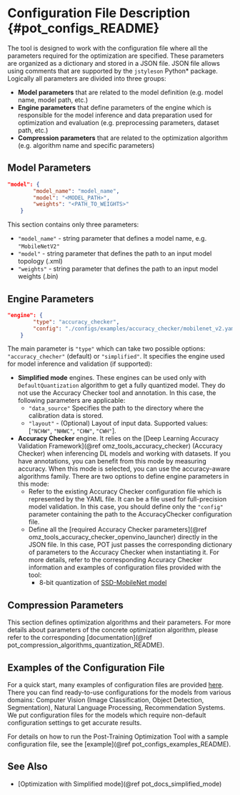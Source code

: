 # Configuration File Description {#pot_configs_README}
The tool is designed to work with the configuration file where all the parameters required for the optimization are specified. These parameters are organized as a dictionary and stored in
a JSON file. JSON file allows using comments that are supported by the `jstyleson` Python* package.
Logically all parameters are divided into three groups:
- **Model parameters** that are related to the model definition (e.g. model name, model path, etc.)
- **Engine parameters** that define parameters of the engine which is responsible for the model inference and data preparation used for optimization and evaluation (e.g. preprocessing parameters, dataset path, etc.)
- **Compression parameters** that are related to the optimization algorithm (e.g. algorithm name and specific parameters)

## Model Parameters

```json
"model": {
        "model_name": "model_name",
        "model": "<MODEL_PATH>",
        "weights": "<PATH_TO_WEIGHTS>"
    }
```

This section contains only three parameters:
- `"model_name"` - string parameter that defines a model name, e.g. `"MobileNetV2"`
- `"model"` - string parameter that defines the path to an input model topology (.xml)
- `"weights"` - string parameter that defines the path to an input model weights (.bin)

## Engine Parameters

```json
"engine": {
        "type": "accuracy_checker",
        "config": "./configs/examples/accuracy_checker/mobilenet_v2.yaml"
    }
```
The main parameter is `"type"` which can take two possible options: `"accuracy_checher"` (default) or `"simplified"`. It specifies the engine used for model inference and validation (if supported):
- **Simplified mode** engines. These engines can be used only with `DefaultQuantization` algorithm to get a fully quantized model. They do not use the Accuracy Checker tool and annotation. In this case, the following parameters are applicable:
  - `"data_source"` Specifies the path to the directory​ where the calibration data is stored.
  - `"layout"` - (Optional) Layout of input data. Supported values: [`"NCHW"`, `"NHWC"`, `"CHW"`, `"CWH"`]​.
- **Accuracy Checker** engine. It relies on the [Deep Learning Accuracy Validation Framework](@ref omz_tools_accuracy_checker) (Accuracy Checker) when inferencing DL models and working with datasets.
If you have annotations, you can benefit from this mode by measuring accuracy.  When this mode is selected, you can use the accuracy-aware algorithms family.
There are two options to define engine parameters in this mode:
  - Refer to the existing Accuracy Checker configuration file which is represented by the YAML file. It can be a file used for full-precision model validation. In this case, you should define only the `"config"` parameter containing the path to the AccuracyChecker configuration file.
  - Define all the [required Accuracy Checker parameters](@ref omz_tools_accuracy_checker_openvino_launcher)
    directly in the JSON file. In this case, POT just passes the corresponding dictionary of parameters to the Accuracy Checker when instantiating it.
    For more details, refer to the corresponding Accuracy Checker information and examples of configuration files provided with the tool:
    - 8-bit quantization of [SSD-MobileNet model](https://github.com/openvinotoolkit/openvino/blob/master/tools/pot/configs/examples/quantization/object_detection/ssd_mobilenetv1_int8.json)

## Compression Parameters

This section defines optimization algorithms and their parameters. For more details about parameters of the concrete optimization algorithm, please refer to the corresponding
[documentation](@ref pot_compression_algorithms_quantization_README).

## Examples of the Configuration File


For a quick start, many examples of configuration files are provided [here](https://github.com/openvinotoolkit/openvino/blob/master/tools/pot/configs/examples). There you can find ready-to-use configurations for the models from various domains: Computer Vision (Image 
 Classification, Object Detection, Segmentation), Natural Language Processing, Recommendation Systems. We put configuration files for the models which require non-default configuration settings to get accurate results.

For details on how to run the Post-Training Optimization Tool with a sample configuration file, see the [example](@ref pot_configs_examples_README).

## See Also
* [Optimization with Simplified mode](@ref pot_docs_simplified_mode)
